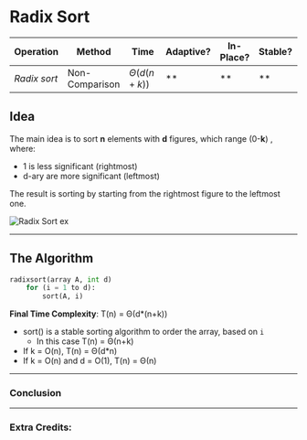 # Radix Sort

| **Operation** 	| **Method**     	| **Time**         	| **Adaptive?** 	| **In-Place?** 	| **Stable?** 	| **Online?** 	|
|---------------	|----------------	|------------------	|---------------	|---------------	|-------------	|-------------	|
| _Radix sort_  	| Non-Comparison 	| $\Theta(d(n+k))$ 	| **            	| **            	| **          	| **          	|

## Idea

The main idea is to sort **n** elements with **d** figures, which range (0-**k**) , where:
* 1 is less significant (rightmost)
* d-ary are more significant (leftmost)

The result is sorting by starting from the rightmost figure to the leftmost one.

![Radix Sort ex](https://github.com/PayThePizzo/DataStrutucures-Algorithms/blob/main/Resources/radixsortex.jpg?raw=TRUE)

---

## The Algorithm

```python
radixsort(array A, int d)
    for (i = 1 to d):
        sort(A, i)
```
**Final Time Complexity**: T(n) = Θ(d*(n+k))
* sort() is a stable sorting algorithm to order the array, based on `i`
  * In this case T(n) = Θ(n+k)
* If k = O(n), T(n) = Θ(d*n)
* If k = O(n) and d = O(1), T(n) = Θ(n)
--- 

### Conclusion

---

### Extra Credits: